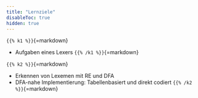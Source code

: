 ```yaml
---
title: "Lernziele"
disableToc: true
hidden: true
---
```



`{{% k1 %}}`{=markdown}
*   Aufgaben eines Lexers
`{{% /k1 %}}`{=markdown}

`{{% k2 %}}`{=markdown}
*   Erkennen von Lexemen mit RE und DFA
*   DFA-nahe Implementierung: Tabellenbasiert und direkt codiert
`{{% /k2 %}}`{=markdown}

